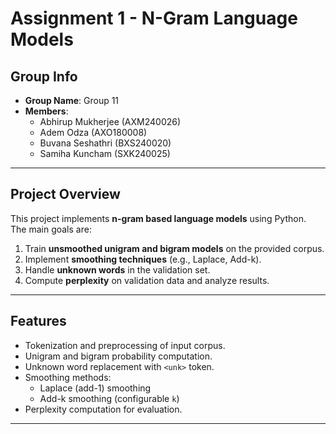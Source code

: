 # Assignment 1 - N-Gram Language Models  

## Group Info
- **Group Name**: Group 11  
- **Members**:  
  - Abhirup Mukherjee (AXM240026)  
  - Adem Odza (AXO180008)
  - Buvana Seshathri (BXS240020)
  - Samiha Kuncham (SXK240025)
---

## Project Overview
This project implements **n-gram based language models** using Python.  
The main goals are:
1. Train **unsmoothed unigram and bigram models** on the provided corpus.  
2. Implement **smoothing techniques** (e.g., Laplace, Add-k).  
3. Handle **unknown words** in the validation set.  
4. Compute **perplexity** on validation data and analyze results.  

---

## Features
- Tokenization and preprocessing of input corpus.  
- Unigram and bigram probability computation.  
- Unknown word replacement with `<unk>` token.  
- Smoothing methods:
  - Laplace (add-1) smoothing  
  - Add-k smoothing (configurable `k`)  
- Perplexity computation for evaluation.  

---

